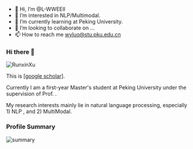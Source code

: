 - 👋 Hi, I’m @L-WWEEII
- 👀 I’m interested in NLP/Multimodal.
- 🌱 I’m currently learning at Peking University.
- 💞️ I’m looking to collaborate on ...
- 📫 How to reach me wyluo@stu.pku.edu.cn

<!---
L-WWEEII/L-WWEEII is a ✨ special ✨ repository because its `README.md` (this file) appears on your GitHub profile.
You can click the Preview link to take a look at your changes.
--->


### Hi there 👋
<p align="left"> <img src="https://komarev.com/ghpvc/?username=RunxinXu" alt="RunxinXu" /> </p>

This is [[google scholar]](https://scholar.google.com/). 

<!--[Zhifang Sui](https://icl.pku.edu.cn/cy/szf/index.htm) [[google scholar]](https://scholar.google.com/citations?user=)-->

Currently I am a first-year Master's student at Peking University under the supervision of Prof. .

My research interests mainly lie in natural language processing, especially 1) NLP , and 2) MultiModal.

<!--
**DreamInvoker/DreamInvoker** is a ✨ _special_ ✨ repository because its `README.md` (this file) appears on your GitHub profile.

Here are some ideas to get you started:

- 🔭 I’m currently working on ...
- 🌱 I’m currently learning ...
- 👯 I’m looking to collaborate on ...
- 🤔 I’m looking for help with ...
- 💬 Ask me about ...
- 📫 How to reach me: ...
- 😄 Pronouns: ...
- ⚡ Fun fact: ...
-->

### Profile Summary

![summary](https://github-readme-stats.vercel.app/api?username=L-WWEEII&show_icons=true&theme=radical)
